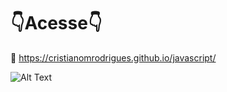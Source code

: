 # :point_down:Acesse:point_down:
:diamond_shape_with_a_dot_inside: https://cristianomrodrigues.github.io/javascript/

![Alt Text](https://cristianomrodrigues.github.io/javascript/git-javascript-capa-001.jpg)
